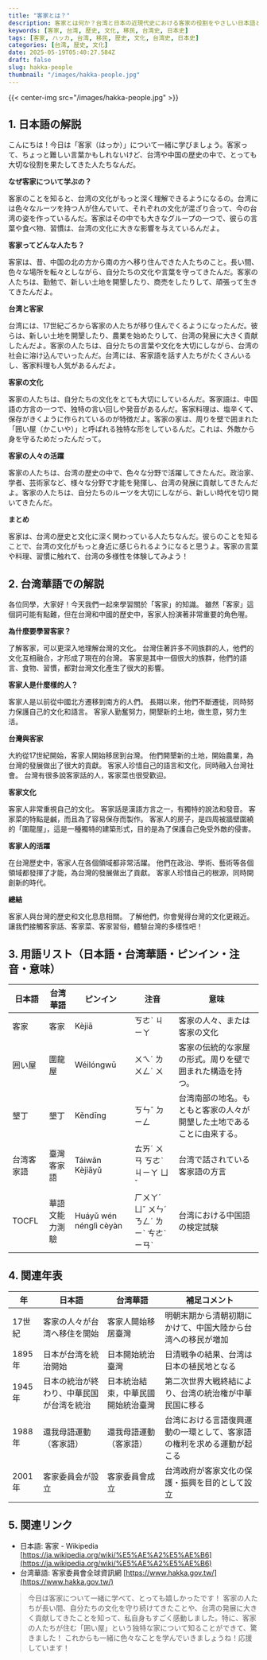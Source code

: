 ```yaml
---
title: "客家とは？"
description: 客家とは何か？台湾と日本の近現代史における客家の役割をやさしい日本語と台湾華語で解説します。小学生にもわかりやすく、年表や用語集も掲載。
keywords: [客家, 台湾, 歴史, 文化, 移民, 台湾史, 日本史]
tags: [客家, ハッカ, 台湾, 移民, 歴史, 文化, 台湾史, 日本史]
categories: [台湾, 歴史, 文化]
date: 2025-05-19T05:40:27.584Z
draft: false
slug: hakka-people
thumbnail: "/images/hakka-people.jpg"
---
```


{{< center-img src="/images/hakka-people.jpg" >}}

## 1. 日本語の解説

こんにちは！今日は「客家（はっか）」について一緒に学びましょう。客家って、ちょっと難しい言葉かもしれないけど、台湾や中国の歴史の中で、とっても大切な役割を果たしてきた人たちなんだ。

**なぜ客家について学ぶの？**

客家のことを知ると、台湾の文化がもっと深く理解できるようになるの。台湾には色々なルーツを持つ人が住んでいて、それぞれの文化が混ざり合って、今の台湾の姿を作っているんだ。客家はその中でも大きなグループの一つで、彼らの言葉や食べ物、習慣は、台湾の文化に大きな影響を与えているんだよ。

**客家ってどんな人たち？**

客家は、昔、中国の北の方から南の方へ移り住んできた人たちのこと。長い間、色々な場所を転々としながら、自分たちの文化や言葉を守ってきたんだ。客家の人たちは、勤勉で、新しい土地を開墾したり、商売をしたりして、頑張って生きてきたんだよ。

**台湾と客家**

台湾には、17世紀ごろから客家の人たちが移り住んでくるようになったんだ。彼らは、新しい土地を開墾したり、農業を始めたりして、台湾の発展に大きく貢献したんだよ。客家の人たちは、自分たちの言葉や文化を大切にしながら、台湾の社会に溶け込んでいったんだ。台湾には、客家語を話す人たちがたくさんいるし、客家料理も人気があるんだよ。

**客家の文化**

客家の人たちは、自分たちの文化をとても大切にしているんだ。客家語は、中国語の方言の一つで、独特の言い回しや発音があるんだ。客家料理は、塩辛くて、保存がきくように作られているのが特徴だよ。客家の家は、周りを壁で囲まれた「囲い屋（かこいや）」と呼ばれる独特な形をしているんだ。これは、外敵から身を守るためだったんだって。

**客家の人々の活躍**

客家の人たちは、台湾の歴史の中で、色々な分野で活躍してきたんだ。政治家、学者、芸術家など、様々な分野で才能を発揮し、台湾の発展に貢献してきたんだよ。客家の人たちは、自分たちのルーツを大切にしながら、新しい時代を切り開いてきたんだ。

**まとめ**

客家は、台湾の歴史と文化に深く関わっている人たちなんだ。彼らのことを知ることで、台湾の文化がもっと身近に感じられるようになると思うよ。客家の言葉や料理、習慣に触れて、台湾の多様性を体験してみよう！

## 2. 台湾華語での解説

各位同學，大家好！今天我們一起來學習關於「客家」的知識。 雖然「客家」這個詞可能有點難，但在台灣和中國的歷史中，客家人扮演著非常重要的角色喔。

**為什麼要學習客家？**

了解客家，可以更深入地理解台灣的文化。 台灣住著許多不同族群的人，他們的文化互相融合，才形成了現在的台灣。 客家是其中一個很大的族群，他們的語言、食物、習慣，都對台灣文化產生了很大的影響。

**客家人是什麼樣的人？**

客家人是以前從中國北方遷移到南方的人們。 長期以來，他們不斷遷徙，同時努力保護自己的文化和語言。 客家人勤奮努力，開墾新的土地，做生意，努力生活。

**台灣與客家**

大約從17世紀開始，客家人開始移居到台灣。 他們開墾新的土地，開始農業，為台灣的發展做出了很大的貢獻。 客家人珍惜自己的語言和文化，同時融入台灣社會。 台灣有很多說客家話的人，客家菜也很受歡迎。

**客家文化**

客家人非常重視自己的文化。 客家話是漢語方言之一，有獨特的說法和發音。 客家菜的特點是鹹，而且為了容易保存而製作。 客家人的房子，是四周被牆壁圍繞的「圍龍屋」，這是一種獨特的建築形式，目的是為了保護自己免受外敵的侵害。

**客家人的活躍**

在台灣歷史中，客家人在各個領域都非常活躍。 他們在政治、學術、藝術等各個領域都發揮了才能，為台灣的發展做出了貢獻。 客家人珍惜自己的根源，同時開創新的時代。

**總結**

客家人與台灣的歷史和文化息息相關。 了解他們，你會覺得台灣的文化更親近。 讓我們接觸客家話、客家菜、客家習俗，體驗台灣的多樣性吧！

## 3. 用語リスト（日本語・台湾華語・ピンイン・注音・意味）

| 日本語 | 台湾華語 | ピンイン | 注音 | 意味 |
|---|---|---|---|---|
| 客家 | 客家 | Kèjiā | ㄎㄜˋ ㄐㄧㄚ | 客家の人々、または客家の文化 |
| 囲い屋 | 圍龍屋 | Wéilóngwū | ㄨㄟˊ ㄌㄨㄥˊ ㄨ | 客家の伝統的な家屋の形式。周りを壁で囲まれた構造を持つ。 |
| 墾丁 | 墾丁 | Kěndīng | ㄎㄣˇ ㄉㄧㄥ | 台湾南部の地名。もともと客家の人々が開墾した土地であることに由来する。 |
| 台湾客家語 | 臺灣客家語 | Táiwān Kèjiāyǔ | ㄊㄞˊ ㄨㄢ ㄎㄜˋ ㄐㄧㄚ ㄩˇ | 台湾で話されている客家語の方言 |
| TOCFL | 華語文能力測驗 | Huáyǔ wén nénglì cèyàn | ㄏㄨㄚˊ ㄩˇ ㄨㄣˊ ㄋㄥˊ ㄌㄧˋ ㄘㄜˋ ㄧㄢˋ | 台湾における中国語の検定試験 |

## 4. 関連年表

| 年 | 日本語 | 台湾華語 | 補足コメント |
|---|---|---|---|
| 17世紀 | 客家の人々が台湾へ移住を開始 | 客家人開始移居臺灣 | 明朝末期から清朝初期にかけて、中国大陸から台湾への移民が増加 |
| 1895年 | 日本が台湾を統治開始 | 日本開始統治臺灣 | 日清戦争の結果、台湾は日本の植民地となる |
| 1945年 | 日本の統治が終わり、中華民国が台湾を統治 | 日本統治結束，中華民國開始統治臺灣 | 第二次世界大戦終結により、台湾の統治権が中華民国に移る |
| 1988年 | 還我母語運動（客家語） | 還我母語運動（客家語） | 台湾における言語復興運動の一環として、客家語の権利を求める運動が起こる |
| 2001年 | 客家委員会が設立 | 客家委員會成立 | 台湾政府が客家文化の保護・振興を目的として設立 |

## 5. 関連リンク

*   日本語: 客家 - Wikipedia [https://ja.wikipedia.org/wiki/%E5%AE%A2%E5%AE%B6](https://ja.wikipedia.org/wiki/%E5%AE%A2%E5%AE%B6)
*   台湾華語: 客家委員會全球資訊網 [https://www.hakka.gov.tw/](https://www.hakka.gov.tw/)

> 今日は客家について一緒に学べて、とっても嬉しかったです！ 客家の人たちが長い間、自分たちの文化を守り続けてきたことや、台湾の発展に大きく貢献してきたことを知って、私自身もすごく感動しました。特に、客家の人たちが住む「囲い屋」という独特な家について知ることができて、驚きました！ これからも一緒に色々なことを学んでいきましょうね！応援しています！
